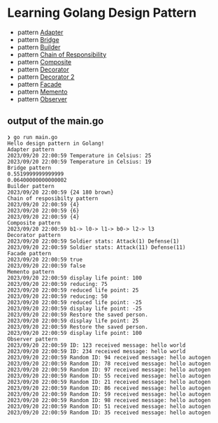 # Learning Golang Design Pattern
* pattern [Adapter](/patterns/adapter.go)
* pattern [Bridge](/patterns/bridge.go)
* pattern [Builder](/patterns/builder.go)
* pattern [Chain of Responsibility](/patterns/chainofresponsibility.go)
* pattern [Composite](/patterns/composite.go)
* pattern [Decorator](/patterns/decorator.go)
* pattern [Decorator 2](/patterns/decorator_example_2.go)
* pattern [Facade](/patterns/facade.go)
* pattern [Memento](/patterns/memento.go)
* pattern [Observer](/patterns/observer.go) 

## output of the main.go
```
❯ go run main.go
Hello design pattern in Golang!
Adapter pattern
2023/09/20 22:00:59 Temperature in Celsius: 25
2023/09/20 22:00:59 Temperature in Celsius: 19
Bridge pattern
0.5519999999999999
0.06400000000000002
Builder pattern
2023/09/20 22:00:59 {24 180 brown}
Chain of resposibilty pattern
2023/09/20 22:00:59 {4}
2023/09/20 22:00:59 {6}
2023/09/20 22:00:59 {4}
Composite pattern
2023/09/20 22:00:59 b1-> l0-> l1-> b0-> l2-> l3
Decorator pattern
2023/09/20 22:00:59 Soldier stats: Attack(1) Defense(1)
2023/09/20 22:00:59 Soldier stats: Attack(11) Defense(11)
Facade pattern
2023/09/20 22:00:59 true
2023/09/20 22:00:59 false
Memento pattern
2023/09/20 22:00:59 display life point: 100
2023/09/20 22:00:59 reducing: 75
2023/09/20 22:00:59 reduced life point: 25
2023/09/20 22:00:59 reducing: 50
2023/09/20 22:00:59 reduced life point: -25
2023/09/20 22:00:59 display life point: -25
2023/09/20 22:00:59 Restore the saved person.
2023/09/20 22:00:59 display life point: 25
2023/09/20 22:00:59 Restore the saved person.
2023/09/20 22:00:59 display life point: 100
Observer pattern
2023/09/20 22:00:59 ID: 123 received message: hello world
2023/09/20 22:00:59 ID: 234 received message: hello world
2023/09/20 22:00:59 Random ID: 94 received message: hello autogen
2023/09/20 22:00:59 Random ID: 78 received message: hello autogen
2023/09/20 22:00:59 Random ID: 97 received message: hello autogen
2023/09/20 22:00:59 Random ID: 55 received message: hello autogen
2023/09/20 22:00:59 Random ID: 21 received message: hello autogen
2023/09/20 22:00:59 Random ID: 86 received message: hello autogen
2023/09/20 22:00:59 Random ID: 59 received message: hello autogen
2023/09/20 22:00:59 Random ID: 98 received message: hello autogen
2023/09/20 22:00:59 Random ID: 51 received message: hello autogen
2023/09/20 22:00:59 Random ID: 35 received message: hello autogen
```
